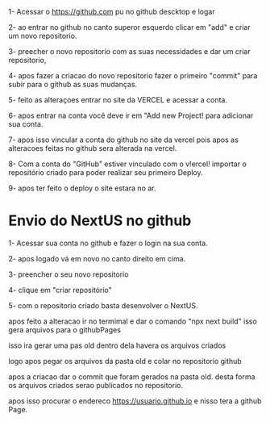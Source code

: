 1- Acessar o https://github.com pu no github descktop e logar

2- ao entrar no github no canto superor esquerdo clicar em "add" e criar um novo repositorio.

3- preecher o novo repositorio com as suas necessidades e dar um criar repositorio,

4- apos fazer a criacao do novo repositorio fazer o primeiro "commit" para subir para o github as suas mudanças.

5- feito as alteraçoes entrar no site da VERCEL e acessar a conta.

6-  apos entrar na conta você deve ir em "Add new Project! para adicionar sua conta.

7- apos isso vincular a conta do github no site da vercel pois apos as alteracoes feitas no github sera alterada na vercel.

8- Com a  conta do "GitHub" estiver vinculado com o v!ercel!  importar o repositório criado  para poder realizar seu primeiro Deploy.

9- apos ter feito o deploy o site estara no ar.

# Envio do NextUS no github

1- Acessar sua conta no github e fazer o login na sua conta.

2- apos logado vá em novo no canto direito em cima.

3- preencher o seu novo repositorio 

4- clique em "criar repositório"

5- com o repositorio criado basta desenvolver o NextUS.

apos feito a alteracao ir no termimal e dar o comando "npx next build" isso gera arquivos para o githubPages

isso ira gerar uma pas old dentro dela havera os arquivos criados

logo apos pegar os arquivos da pasta old e colar no repositorio github

apos a criacao dar o commit que foram gerados na pasta old. desta forma os arquivos criados serao publicados no repositorio.

apos isso procurar o endereco https://usuario.github.io e nisso tera a github Page.







 

